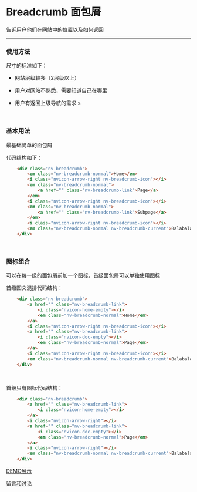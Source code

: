 # Breadcrumb 面包屑

告诉用户他们在网站中的位置以及如何返回

---

### 使用方法

尺寸的标准如下：

+ 网站层级较多（2层级以上）

+ 用户对网站不熟悉，需要知道自己在哪里

+ 用户有返回上级导航的需求
s
<br/>

### 基本用法

最基础简单的面包屑

代码结构如下：

```html
    <div class="nv-breadcrumb">
        <em class="nv-breadcrumb-normal">Home</em>
        <i class="nvicon-arrow-right nv-breadcrumb-icon"></i>
        <em class="nv-breadcrumb-normal">
            <a href="" class="nv-breadcrumb-link">Page</a>
        </em>
        <i class="nvicon-arrow-right nv-breadcrumb-icon"></i>
        <em class="nv-breadcrumb-normal">
            <a href="" class="nv-breadcrumb-link">Subpage</a>
        </em>
        <i class="nvicon-arrow-right nv-breadcrumb-icon"></i>
        <em class="nv-breadcrumb-normal nv-breadcrumb-current">Balabala</em>
    </div>
```

<br/>

### 图标组合

可以在每一级的面包屑前加一个图标，首级面包屑可以单独使用图标

首级图文混排代码结构：

```html
    <div class="nv-breadcrumb">
        <a href="" class="nv-breadcrumb-link">
            <i class="nvicon-home-empty"></i>
            <em class="nv-breadcrumb-normal">Home</em>
        </a>
        <i class="nvicon-arrow-right nv-breadcrumb-icon"></i>
        <a href="" class="nv-breadcrumb-link">
            <i class="nvicon-doc-empty"></i>
            <em class="nv-breadcrumb-normal">Page</em>
        </a>
        <i class="nvicon-arrow-right nv-breadcrumb-icon"></i>
        <em class="nv-breadcrumb-normal nv-breadcrumb-current">Balabala</em>
    </div>
```
<br/>

首级只有图标代码结构：

```html
    <div class="nv-breadcrumb">
        <a href="" class="nv-breadcrumb-link">
            <i class="nvicon-home-empty"></i>
        </a>
        <i class="nvicon-arrow-right"></i>
        <a href="" class="nv-breadcrumb-link">
            <i class="nvicon-doc-empty"></i>
            <em class="nv-breadcrumb-normal">Page</em>
        </a>
        <i class="nvicon-arrow-right"></i>
        <em class="nv-breadcrumb-normal nv-breadcrumb-current">Balabala</em>
    </div>
```

[DEMO展示](http://nv.zhangjinglin.cn/api?type=breadcrumb)

[留言和讨论](https://github.com/guguaihaha/nv-source/issues/6)